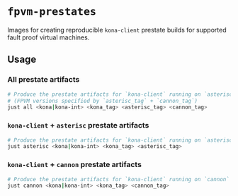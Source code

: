 # `fpvm-prestates`

Images for creating reproducible `kona-client` prestate builds for supported fault proof virtual machines.

## Usage

### All prestate artifacts

```sh
# Produce the prestate artifacts for `kona-client` running on `asterisc` and `cannon`
# (FPVM versions specified by `asterisc_tag` + `cannon_tag`)
just all <kona|kona-int> <kona_tag> <asterisc_tag> <cannon_tag>
```

### `kona-client` + `asterisc` prestate artifacts

```sh
# Produce the prestate artifacts for `kona-client` running on `asterisc` (version specified by `asterisc_tag`)
just asterisc <kona|kona-int> <kona_tag> <asterisc_tag>
```

### `kona-client` + `cannon` prestate artifacts

```sh
# Produce the prestate artifacts for `kona-client` running on `cannon` (version specified by `cannon_tag`)
just cannon <kona|kona-int> <kona_tag> <cannon_tag>
```
